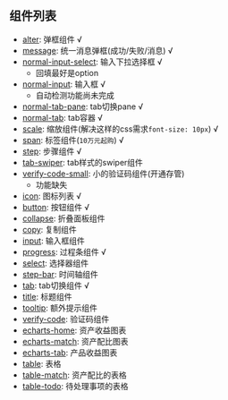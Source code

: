 ## 组件列表
- [alter](./alter.md): 弹框组件 √
- [message](./message.md): 统一消息弹框(成功/失败/消息) ️️√
- [normal-input-select](./normal-input-select.md): 输入下拉选择框 √
  - 回填最好是option
- [normal-input](./normal-input.md): 输入框 √
  - 自动检测功能尚未完成
- [normal-tab-pane](./normal-tab-pane.md): tab切换pane √
- [normal-tab](./normal-tab.md): tab容器 √
- [scale](./scale.md): 缩放组件(解决这样的css需求`font-size: 10px`) √
- [span](./span.md): 标签组件(`10万元起购`) √ ️️️️️️
- [step](./step.md): 步骤组件 √
- [tab-swiper](./tab-swiper.md): tab样式的swiper组件
- [verify-code-small](./verify-code-small.md): 小的验证码组件(开通存管)
  - 功能缺失
- [icon](./icon.md): 图标列表 √
- [button](./button.md): 按钮组件 √
- [collapse](./collapse.md): 折叠面板组件
- [copy](./copy.md): 复制组件
- [input](./input.md): 输入框组件
- [progress](./progress.md): 过程条组件 √
- [select](./select.md): 选择器组件
- [step-bar](./step-bar): 时间轴组件
- [tab](./tab.md): tab切换组件 √
- [title](./title.md): 标题组件
- [tooltip](./tooltip.md): 额外提示组件
- [verify-code](./verify-code.md): 验证码组件
- [echarts-home](./echarts-home.md): 资产收益图表
- [echarts-match](./echarts-match.md): 资产配比图表
- [echarts-tab](./echarts-tab.md): 产品收益图表 ️
- [table](./table.md): 表格
- [table-match](./table-match.md): 资产配比的表格
- [table-todo](./table-todo.md): 待处理事项的表格
